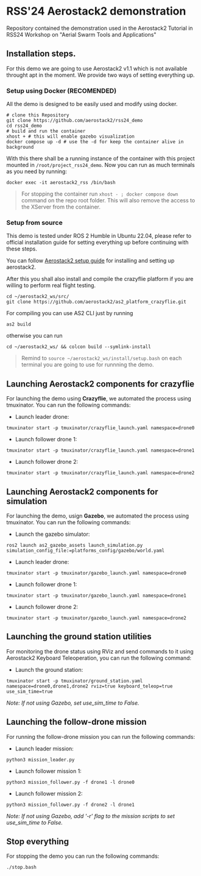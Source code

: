 # RSS'24 Aerostack2 demonstration
Repository contained the demonstration used in the Aerostack2 Tutorial in RSS24 Workshop on "Aerial Swarm Tools and Applications"

## Installation steps.
For this demo we are going to use Aerostack2 v1.1 which is not available throught apt in the moment.
We provide two ways of setting everything up.

### Setup using Docker (RECOMENDED)

All the demo is designed to be easily used and modify using docker.

```
# clone this Repository
git clone https://github.com/aerostack2/rss24_demo
cd rss24_demo
# build and run the container
xhost + # this will enable gazebo visualization
docker compose up -d # use the -d for keep the container alive in background
```

With this there shall be a running instance of the container with this project mounted in ```/root/project_rss24_demo```.
Now you can run as much terminals as you need by running: 

```
docker exec -it aerostack2_rss /bin/bash
```

> For stopping the container run ```xhost - ; docker compose down ``` command on the repo root folder. This will also remove the access to the XServer from the container.

### Setup from source 

This demo is tested under ROS 2 Humble in Ubuntu 22.04, please refer to official installation guide for setting everything up before continuing with these steps.

You can follow [Aerostack2 setup guide](https://aerostack2.github.io/_00_getting_started/source_install.html) for installing and setting up aerostack2.

After this you shall also install and compile the crazyflie platform if you are willing to perform real flight testing.

```
cd ~/aerostack2_ws/src/
git clone https://github.com/aerostack2/as2_platform_crazyflie.git
```

For compiling you can use AS2 CLI just by running

```
as2 build 
```

otherwise you can run 

```
cd ~/aerostack2_ws/ && colcon build --symlink-install 
```

> Remind to ``` source ~/aerostack2_ws/install/setup.bash ``` on each terminal you are going to use for runnning the demo.


## Launching Aerostack2 components for crazyflie

For launching the demo using **Crazyflie**, we automated the process using tmuxinator. You can run the following commands:

- Launch leader drone:
```
tmuxinator start -p tmuxinator/crazyflie_launch.yaml namespace=drone0
```

- Launch follower drone 1:
```
tmuxinator start -p tmuxinator/crazyflie_launch.yaml namespace=drone1
```

- Launch follower drone 2:
```
tmuxinator start -p tmuxinator/crazyflie_launch.yaml namespace=drone2
```

## Launching Aerostack2 components for simulation

For launching the demo, usign **Gazebo**, we automated the process using tmuxinator. You can run the following commands:

- Launch the gazebo simulator:
```
ros2 launch as2_gazebo_assets launch_simulation.py simulation_config_file:=platforms_config/gazebo/world.yaml
```

- Launch leader drone:
```
tmuxinator start -p tmuxinator/gazebo_launch.yaml namespace=drone0
```

- Launch follower drone 1:
```
tmuxinator start -p tmuxinator/gazebo_launch.yaml namespace=drone1
```

- Launch follower drone 2:
```
tmuxinator start -p tmuxinator/gazebo_launch.yaml namespace=drone2
```

## Launching the ground station utilities

For monitoring the drone status using RViz and send commands to it using Aerostack2 Keyboard Teleoperation, you can run the following command:

- Launch the ground station:
```
tmuxinator start -p tmuxinator/ground_station.yaml namespace=drone0,drone1,drone2 rviz=true keyboard_teleop=true use_sim_time=true
```

*Note: If not using Gazebo, set use_sim_time to False.*

## Launching the follow-drone mission

For running the follow-drone mission you can run the following commands:

- Launch leader mission:
```
python3 mission_leader.py
```

- Launch follower mission 1:
```
python3 mission_follower.py -f drone1 -l drone0
```

- Launch follower mission 2:
```
python3 mission_follower.py -f drone2 -l drone1
```

*Note: If not using Gazebo, add '-r' flag to the mission scripts to set use_sim_time to False.*

## Stop everything

For stopping the demo you can run the following commands:

```
./stop.bash
```